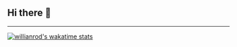 ## Hi there 👋

<!--
**jieun-moon/jieun-moon** is a ✨ _special_ ✨ repository because its `README.md` (this file) appears on your GitHub profile.

Here are some ideas to get you started:

- 🔭 I’m currently working on ...
- 🌱 I’m currently learning ...
- 👯 I’m looking to collaborate on ...
- 🤔 I’m looking for help with ...
- 💬 Ask me about ...
- 📫 How to reach me: ...
- 😄 Pronouns: ...
- ⚡ Fun fact: ...
-->


------
[![willianrod's wakatime stats](https://github-readme-stats.vercel.app/api/wakatime?jieun-moon=dkssud8150)](https://github.com/anuraghazra/github-readme-stats)
